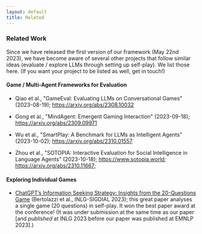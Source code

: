 ```yaml
---
layout: default
title: Related
---
```



### Related Work

Since we have released the first version of our framework (May 22nd 2023), we have become aware of several other projects that follow similar ideas (evaluate / explore LLMs through setting up self-play). We list those here. (If you want your project to be listed as well, get in touch!)


#### Game / Multi-Agent Frameworks for Evaluation

- Qiao et al., "GameEval: Evaluating LLMs on Conversational Games" (2023-08-19); <https://arxiv.org/abs/2308.10032>

- Gong et al., "MindAgent: Emergent Gaming Interaction" (2023-09-18); <https://arxiv.org/abs/2309.09971>

- Wu et al., "SmartPlay: A Benchmark for LLMs as Intelligent Agents" (2023-10-02); <https://arxiv.org/abs/2310.01557>

- Zhou et al., "SOTOPIA: Interactive Evaluation for Social Intelligence in Language Agents" (2023-10-18); <https://www.sotopia.world>; <https://arxiv.org/abs/2310.11667>; 



#### Exploring Individual Games

- [ChatGPT’s Information Seeking Strategy: Insights from the 20-Questions Game](https://aclanthology.org/2023.inlg-main.11) (Bertolazzi et al., INLG-SIGDIAL 2023); this great paper analyses a single game (20 questions) in self-play. It won the best paper award at the conference! (It was under submission at the same time as our paper [and *published* at INLG 2023 before our paper was published at EMNLP 2023].)



